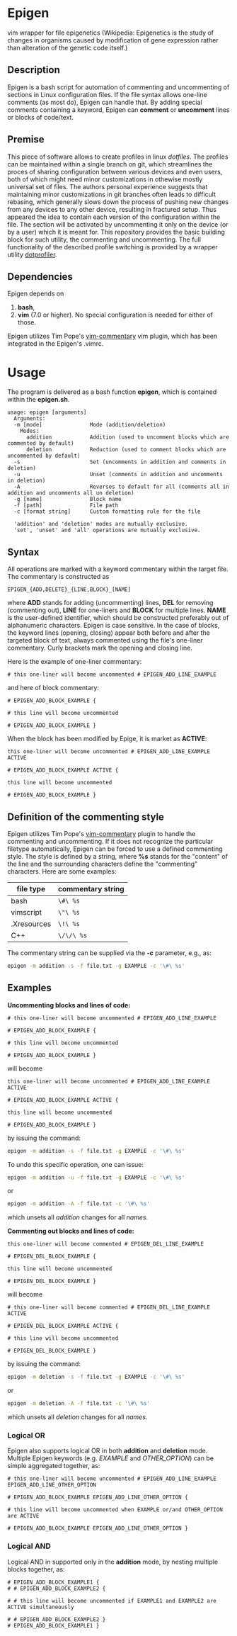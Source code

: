 # Epigen

vim wrapper for file epigenetics (Wikipedia: Epigenetics is the study of changes in organisms caused by modification of gene expression rather than alteration of the genetic code itself.)

## Description

Epigen is a bash script for automation of commenting and uncommenting of sections in Linux configuration files.
If the file syntax allows one-line comments (as most do), Epigen can handle that.
By adding special comments containing a keyword, Epigen can **comment** or **uncomment** lines or blocks of code/text.

## Premise

This piece of software allows to create profiles in linux _dotfiles_.
The profiles can be maintained within a single branch on git, which streamlines the proces of sharing configuration between various devices and even users, both of which might need minor customizations in othewise mostly universal set of files.
The authors personal experience suggests that maintaining minor customizations in git branches often leads to difficult rebasing, which generally slows down the process of pushing new changes from any devices to any other device, resulting in fractured setup.
Thus appeared the idea to contain each version of the configuration within the file.
The section will be activated by uncommenting it only on the device (or by a user) which it is meant for.
This repository provides the basic building block for such utility, the commenting and uncommenting.
The full functionality of the described profile switching is provided by a wrapper utility [dotprofiler](https://github.com/klaxalk/dotprofiler).

## Dependencies

Epigen depends on
1. **bash**,
2. **vim** (7.0 or higher).
No special configuration is needed for either of those.

Epigen utilizes Tim Pope's [vim-commentary](https://github.com/tpope/vim-commentary) vim plugin, which has been integrated in the Epigen's .vimrc.

# Usage

The program is delivered as a bash function **epigen**, which is contained within the **epigen.sh**.

```
usage: epigen [arguments]
  Arguments:
  -m [mode]               Mode (addition/deletion)
    Modes:
      addition            Addition (used to uncomment blocks which are commented by default)
      deletion            Reduction (used to comment blocks which are uncommented by default)
  -s                      Set (uncomments in addition and comments in deletion)
  -u                      Unset (comments in addition and uncomments in deletion)
  -A                      Reverses to default for all (comments all in addition and uncomments all un deletion)
  -g [name]               Block name 
  -f [path]               File path
  -c [format string]      Custom formatting rule for the file

  'addition' and 'deletion' modes are mutually exclusive.
  'set', 'unset' and 'all' operations are mutually exclusive.
```

## Syntax

All operations are marked with a keyword commentary within the target file.
The commentary is constructed as
```
EPIGEN_{ADD,DELETE}_{LINE,BLOCK}_[NAME]
```
where **ADD** stands for adding (uncommenting) lines, **DEL** for removing (commenting out), **LINE** for one-liners and **BLOCK** for multiple lines.
**NAME** is the user-defined identifier, which should be constructed preferably out of alphanumeric characters. 
Epigen is case sensitive.
In the case of blocks, the keyword lines (opening, closing) appear both before and after the targeted block of text, always commented using the file's one-liner commentary.
Curly brackets mark the opening and closing line.

Here is the example of one-liner commentary:
```
# this one-liner will become uncommented # EPIGEN_ADD_LINE_EXAMPLE
```
and here of block commentary:
```
# EPIGEN_ADD_BLOCK_EXAMPLE {

# this line will become uncommented
 
# EPIGEN_ADD_BLOCK_EXAMPLE }
```

When the block has been modified by Epige, it is market as **ACTIVE**:
```
this one-liner will become uncommented # EPIGEN_ADD_LINE_EXAMPLE ACTIVE
 
# EPIGEN_ADD_BLOCK_EXAMPLE ACTIVE {

this line will become uncommented
 
# EPIGEN_ADD_BLOCK_EXAMPLE }
```

## Definition of the commenting style

Epigen utilizes Tim Pope's [vim-commentary](https://github.com/tpope/vim-commentary) plugin to handle the commenting and uncommenting.
If it does not recognize the particular filetype automatically, Epigen can be forced to use a defined commenting style.
The style is defined by a string, where **%s** stands for the "content" of the line and the surrounding characters define the "commenting" characters.
Here are some examples:

| file type   | commentary string |
|-------------|-------------------|
| bash        | ```\#\ %s```      |
| vimscript   | ```\"\ %s```      |
| .Xresources | ```\!\ %s```      |
| C++         | ```\/\/\ %s```    |

The commentary string can be supplied via the **-c** parameter, e.g., as:

```bash
epigen -m addition -s -f file.txt -g EXAMPLE -c '\#\ %s'
```

## Examples

**Uncommenting blocks and lines of code:**
```
# this one-liner will become uncommented # EPIGEN_ADD_LINE_EXAMPLE

# EPIGEN_ADD_BLOCK_EXAMPLE {

# this line will become uncommented
 
# EPIGEN_ADD_BLOCK_EXAMPLE }
```
will become
```
this one-liner will become uncommented # EPIGEN_ADD_LINE_EXAMPLE ACTIVE

# EPIGEN_ADD_BLOCK_EXAMPLE ACTIVE {

this line will become uncommented
 
# EPIGEN_ADD_BLOCK_EXAMPLE }
```
by issuing the command:
```bash
epigen -m addition -s -f file.txt -g EXAMPLE -c '\#\ %s'
```
To undo this specific operation, one can issue:
```bash
epigen -m addition -u -f file.txt -g EXAMPLE -c '\#\ %s'
```
or
```bash
epigen -m addition -A -f file.txt -c '\#\ %s'
```
which unsets all _addition_ changes for all _names_.

**Commenting out blocks and lines of code:**
```
this one-liner will become commented # EPIGEN_DEL_LINE_EXAMPLE

# EPIGEN_DEL_BLOCK_EXAMPLE {

this line will become uncommented
 
# EPIGEN_DEL_BLOCK_EXAMPLE }
```
will become
```
# this one-liner will become commented # EPIGEN_DEL_LINE_EXAMPLE ACTIVE

# EPIGEN_DEL_BLOCK_EXAMPLE ACTIVE {

# this line will become uncommented
 
# EPIGEN_DEL_BLOCK_EXAMPLE }
```
by issuing the command:
```bash
epigen -m deletion -s -f file.txt -g EXAMPLE -c '\#\ %s'
```
or
```bash
epigen -m deletion -A -f file.txt -c '\#\ %s'
```
which unsets all _deletion_ changes for all _names_.

### Logical OR

Epigen also supports logical OR in both **addition** and **deletion** mode.
Multiple Epigen keywords (e.g. _EXAMPLE_ and _OTHER_OPTION_) can be simple aggregated together, as:

```
# this one-liner will become uncommented # EPIGEN_ADD_LINE_EXAMPLE EPIGEN_ADD_LINE_OTHER_OPTION
 
# EPIGEN_ADD_BLOCK_EXAMPLE EPIGEN_ADD_LINE_OTHER_OPTION {

# this line will become uncommented when EXAMPLE or/and OTHER_OPTION are ACTIVE
 
# EPIGEN_ADD_BLOCK_EXAMPLE EPIGEN_ADD_LINE_OTHER_OPTION }
```

### Logical AND

Logical AND in supported only in the **addition** mode, by nesting multiple blocks together, as:

```
# EPIGEN_ADD_BLOCK_EXAMPLE1 {
# # EPIGEN_ADD_BLOCK_EXAMPLE2 {

# # this line will become uncommented if EXAMPLE1 and EXAMPLE2 are ACTIVE simultaneously
 
# # EPIGEN_ADD_BLOCK_EXAMPLE2 }
# EPIGEN_ADD_BLOCK_EXAMPLE1 }
```
